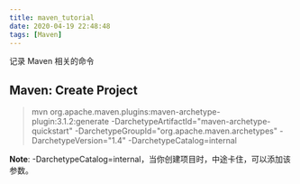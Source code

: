 ```yaml
---
title: maven_tutorial
date: 2020-04-19 22:48:48
tags: [Maven]
---
```


记录 Maven 相关的命令

<!--more-->



## Maven: Create Project

> mvn org.apache.maven.plugins:maven-archetype-plugin:3.1.2:generate -DarchetypeArtifactId="maven-archetype-quickstart" -DarchetypeGroupId="org.apache.maven.archetypes" -DarchetypeVersion="1.4"  -DarchetypeCatalog=internal

**Note**: -DarchetypeCatalog=internal，当你创建项目时，中途卡住，可以添加该参数。



